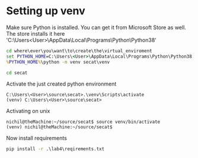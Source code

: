 # Setting up venv

Make sure Python is installed. You can get it from Microsoft Store as well.
The store installs it here 'C:\Users\<User>\AppData\Local\Programs\Python\Python38\'

```cmd
cd where\ever\you\want\to\create\the\virtual_enviroment
set PYTHON_HOME=C:\Users\<User>\AppData\Local\Programs\Python\Python38
%PYTHON_HOME%\python -m venv secat\venv

cd secat

```

Activate the just created python environment
```console
C:\Users\<User>\source\secat>.\venv\Scripts\activate
(venv) C:\Users\<User>\source\secat>
```

Activating on unix
```
nichil@theMachine:~/source/secat$ source venv/bin/activate
(venv) nichil@theMachine:~/source/secat$
```

Now install requirements
```cmd
pip install -r .\lab4\reqirements.txt
```